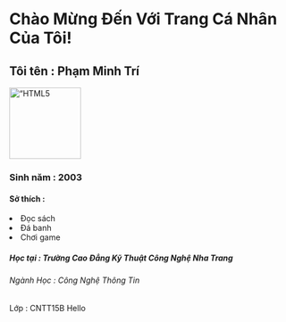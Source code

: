 <html>
<body>
               <h1>
               		Chào Mừng Đến Với Trang Cá Nhân Của Tôi! 
               </h1>
               <h2>
               		Tôi tên  : Phạm Minh Trí 
               </h2>
<img src=https://avatars.githubusercontent.com/u/92964388?v=4=w1068-h667-no?authuser=0” alt=“HTML5 Icon” style=“width:128px;height:128px;”>
               <h3>
               		Sinh năm : 2003
			   </h3>
               <h4>
               		Sở thích :
               </h4>
               <li>
               		Đọc sách
               </li>
               <li>
               		Đá banh
               </li>
               <li>
               		Chơi game
               </li>
           	   <h5>
            		Học tại : Trường Cao Đẳng Kỹ Thuật Công Nghệ Nha Trang
        	   </h5>
               <h6>
               		Ngành Học : Công Nghệ Thông Tin
               </h6>
               <h7>
                   	 Lớp : CNTT15B
               </h7>
	       <h8>
		          Hello
	       </h8>
</body>
</html>
